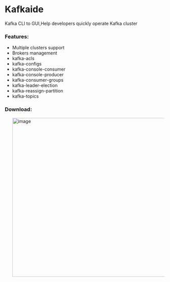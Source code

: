 # Kafkaide
Kafka CLI to GUI,Help developers quickly operate Kafka cluster
            <h3>Features:</h3>
            <ul>
                <li>Multiple clusters support</li>
                <li>Brokers management</li>
                <li>kafka-acls</li>
                <li>kafka-configs</li>
                <li>kafka-console-consumer</li>
                <li>kafka-console-producer</li>
                <li>kafka-consumer-groups</li>
                <li>kafka-leader-election</li>
                <li>kafka-reassign-partition</li>
                <li>kafka-topics</li>
           </ul>
<h3>Download:</h3>
<ul>
<img width="500" alt="image" src="https://user-images.githubusercontent.com/16461324/204444312-258d9311-de95-4a10-8a02-7e2a8168a06f.png">
</ul>
